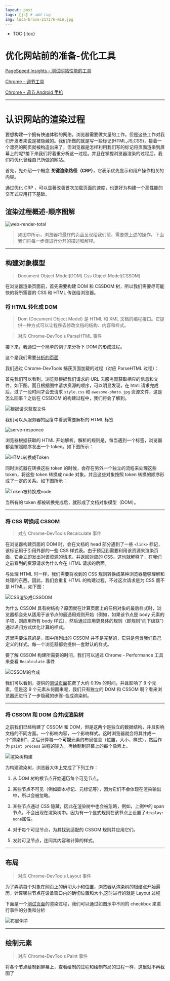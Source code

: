 ```yaml
---
layout: post
tags: [js] # add tag
img: luca-bravo-217276-min.jpg
---
```


* TOC
{:toc}

# 优化网站前的准备-优化工具

[PageSpeed Insights - 测试网站性能的工具](https://developers.google.com/speed/pagespeed/insights/)
        
[Chrome - 调节工具](https://developers.google.com/web/tools/chrome-devtools/?hl=zh-cn)

[Chrome - 调节 Android 手机](https://developers.google.com/web/tools/chrome-devtools/remote-debugging/?utm_source=dcc&utm_medium=redirect&utm_campaign=2016q3)

---


#  认识网站的渲染过程

要想构建一个拥有快速体验的网络，浏览器需要做大量的工作。但是这些工作对我们开发者来说是被隐藏的。我们所做的就是写一些标记(HTML,JS,CSS)，接着一个漂亮的网页就被构造出来了，但浏览器是怎样利用我们写的标记将页面渲染到屏幕上的呢?接下来我们将着重分析这一过程。并且在掌握浏览器渲染的过程后，我们将优化曾经自己所做的网站。

首先，先介绍一个概念 **关键渲染路径（CRP）**，它表示优先显示和用户操作相关的内容。

通过优化 CRP ，可以显著改善首次加载页面的速度，也更好为构建一个高性能的交互式应用打下基础。


## 渲染过程概述-顺序图解

![web-render-total](/assets/img/15136586994490.jpg)

> 如图中所示，浏览器将最终的页面呈现给我们前，需要做上述的操作，下面我们将每一步骤进行分开的描述和解释。

---

## 构建对象模型

>Document Object Model(DOM)
>Css Object Model(CSSOM)

在浏览器渲染页面前，首先需要构建 DOM 和 CSSDOM 树，所以我们需要尽可能快的将所需要的 CSS 和 HTML 传送给浏览器。

### 将 HTML 转化成 DOM

> Dom (Document Object Model) 是 HTML 和 XML 文档的编程接口。它提供一种方式可以让程序去修改文档的结构、内容和样式。

> 对应 Chrome-DevTools ParseHTML 事件

接下来，我通过一个简单的例子来分析下 DOM 的形成过程。

这个是我们需要[分析的页面](https://googlesamples.github.io/web-fundamentals/fundamentals/performance/critical-rendering-path/basic_dom.html)

我们通过 Chrome-DevTools 捕获页面加载的过程（对应 ParseHTML 过程）：

首先我们可以看到，浏览器根据我们请求的 URL 去服务器获取相应的信息和文件，如下图。而且根据图中请求资源的顺序，可以明显发现，在 html 请求完成后，过了一段时间才会去请求 `style.css` 和 `awesome-photo.jpg` 资源文件，这是怎么回事？之后在 CSSDOM 的构建过程中，我们将会了解到。

![根据请求获取文件](/assets/img/15136627460848.jpg)

我们可以从服务器的回复中看到需要解析的 HTML 标签

![serve-responce](/assets/img/15136628258672.jpg)


浏览器根据获取的 HTML 开始解析。解析的规则是，每当遇到一个标签，浏览器都会按照顺序发出一个 token。如下图所示：

![HTML转换成Token](/assets/img/15120238413376.jpg)

同时浏览器在转换这些 token 的时候，会存在另外一个独立的流程来处理这些 token，将这些 token 转换成 node 对象。并且这些对象按照 token 转换的顺序形成了一定的关系。如下图所示：

![Token被转换成node](/assets/img/15120242445961.jpg)

当所有的 token 都被转换完成后，就形成了文档对象模型（DOM）。

---

### 将 CSS 转换成 CSSOM

> 对应 Chrome-DevTools Recalculate 事件

在浏览器构建页面的 DOM 时，会在文档的 head 部分遇到了一些 `<link>` 标记，该标记用于引用外部的一些 CSS 样式表。由于预见到需要利用该资源来渲染页面，它会立即发出对该资源的请求，并返回对应的 CSS。这也就解释了，在我们之前看到的资源请求为什么会在 HTML 请求的后面。

与处理 HTML 时一样，我们需要将收到的 CSS 规则转换成某种浏览器能够理解和处理的东西。因此，我们会重复 HTML 的构建过程，不过这次请求是为 CSS 而不是 HTML。如下图：

![CSS渲染成CSSDOM](/assets/img/15120260855725.jpg)

为什么 CSSOM 具有树结构？原因就在计算页面上的任何对象的最后样式时，浏览器都会先从适用于该节点的最通用规则开始（例如，如果该节点是 body 元素的子项，则应用所有 body 样式），然后通过应用更具体的规则（即规则“向下级联”）通过递归方式优化计算的样式。

这里需要注意的是，图中所列出的 CSSOM 并不是完整的，它只是包含我们自己定义的样式。每一个浏览器都会提供一套默认的样式。

要了解 CSSOM 构建所需要的时间，我们可以通过 Chrome - Performance 工具来查看 `Recalculate` 事件

![CSSOM的合成](/assets/img/15136660751180.jpg)

我们可以看到，提供的[测试页面](https://googlesamples.github.io/web-fundamentals/fundamentals/performance/critical-rendering-path/basic_dom.html)花费了大约 0.19s 的时间，并且影响了 9 个元素，但是这 9 个元素从何而来呢，我们只有独立的 DOM 和 CSSOM 啊？看来浏览器还进行了一步隐藏的步骤-合成渲染树。

---

### 将 CSSOM 和 DOM 合并成渲染树

之前我们已经构建了 CSSOM 和 DOM，但是这两个是独立的数据结构，并且影响文档的不同方面。一个影响内容，一个影响样式。这时浏览器就会将其并成一个“渲染树”，之后计算每一个**可视**元素的布局信息（位置，大小、样式），然后作为 `paint process` 进程的输入，再绘制到屏幕上的每个像素上。

![渲染树构建](/assets/img/15120281427001.jpg)

为构建渲染树，浏览器大体上完成了下列工作：

1. 从 DOM 树的根节点开始遍历每个可见节点。

2. 某些节点不可见（例如脚本标记、元标记等），因为它们不会体现在渲染输出中，所以会被忽略。
3. 某些节点通过 CSS 隐藏，因此在渲染树中也会被忽略，例如，上例中的 span 节点，不会出现在渲染树中。因为有一个显式规则在该节点上设置了`display: none`属性。
4. 对于每个可见节点，为其找到适配的 CSSOM 规则并应用它们。
5. 发射可见节点，连同其内容和计算的样式。

---

## 布局

> 对应 Chrome-DevTools Layout 事件

为了弄清每个对象在网页上的确切大小和位置，浏览器从渲染树的根结点开始遍历，计算哪些节点在设备窗口内的确切位置和大小,这时进行的就是 Layout 过程

下面是一个[测试页面](https://googlesamples.github.io/web-fundamentals/fundamentals/performance/critical-rendering-path/basic_dom.html)的渲染过程，我们可以通过如图示中不同的 checkbox 来进行事件的分类和分析


![布局例子](/assets/img/15136713341451.jpg)

---

## 绘制元素

> 对应 Chrome-DevTools Paint 事件

将各个节点绘制到屏幕上，查看绘制的过程和绘制布局的过程一样，这里就不再截图了

